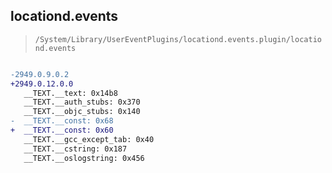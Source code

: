 ## locationd.events

> `/System/Library/UserEventPlugins/locationd.events.plugin/locationd.events`

```diff

-2949.0.9.0.2
+2949.0.12.0.0
   __TEXT.__text: 0x14b8
   __TEXT.__auth_stubs: 0x370
   __TEXT.__objc_stubs: 0x140
-  __TEXT.__const: 0x68
+  __TEXT.__const: 0x60
   __TEXT.__gcc_except_tab: 0x40
   __TEXT.__cstring: 0x187
   __TEXT.__oslogstring: 0x456

```
